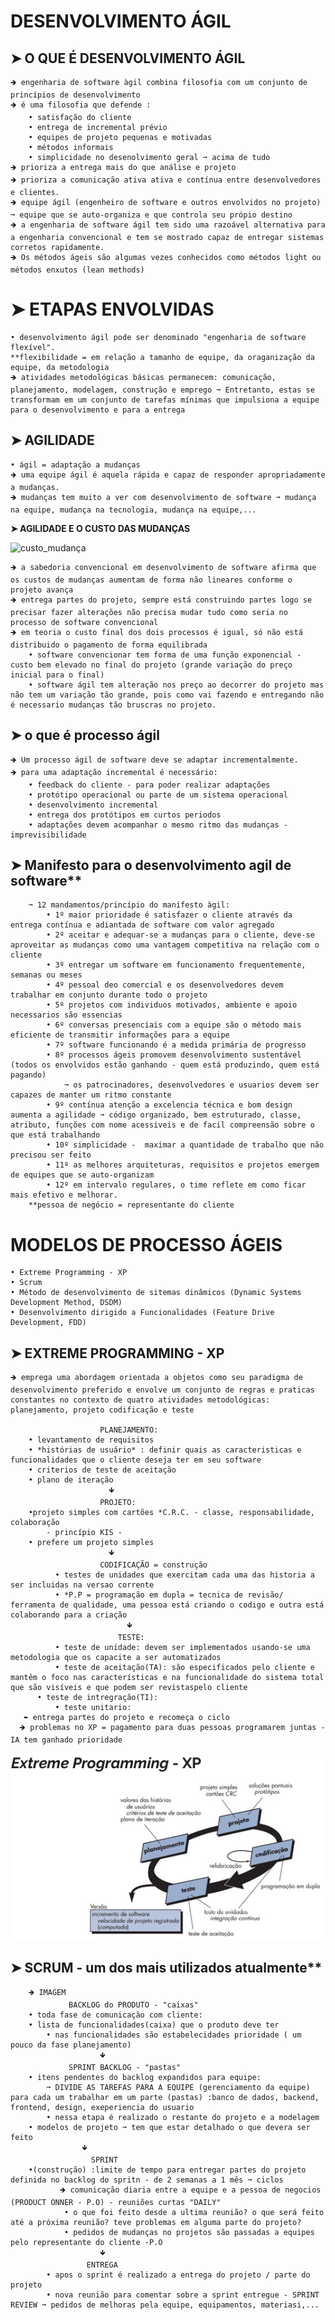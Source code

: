  # DESENVOLVIMENTO ÁGIL

## ➤ O QUE É DESENVOLVIMENTO ÁGIL

	🡺 engenharia de software àgil combina filosofia com um conjunto de princípios de desenvolvimento
	🡺 é uma filosofia que defende :
		• satisfação do cliente 
		• entrega de incremental prévio
		• equipes de projeto pequenas e motivadas
		• métodos informais
		• simplicidade no desenolvimento geral ➞ acima de tudo
	🡺 prioriza a entrega mais do que análise e projeto
	🡺 prioriza a comunicação ativa ativa e contínua entre desenvolvedores e clientes.
	🡺 equipe ágil (engenheiro de software e outros envolvidos no projeto) ➞ equipe que se auto-organiza e que controla seu própio destino
	🡺 a engenharia de software ágil tem sido uma razoável alternativa para a engenharia convencional e tem se mostrado capaz de entregar sistemas corretos rapidamente.   
	🡺 Os métodos ágeis são algumas vezes conhecidos como métodos light ou métodos enxutos (lean methods)

# ➤ ETAPAS ENVOLVIDAS

	• desenvolvimento ágil pode ser denominado "engenharia de software flexível".
	**flexibilidade = em relação a tamanho de equipe, da oraganização da equipe, da metodologia 
	🡺 atividades metodológicas básicas permanecem: comunicação, planejamento, modelagem, construção e emprego ➞ Entretanto, estas se transformam em um conjunto de tarefas mínimas que impulsiona a equipe para o desenvolvimento e para a entrega 

## ➤ AGILIDADE

	• ágil = adaptação a mudanças 
	🡺 uma equipe ágil é aquela rápida e capaz de responder apropriadamente a mudanças.
	🡺 mudanças tem muito a ver com desenvolvimento de software ➞ mudança na equipe, mudança na tecnologia, mudança na equipe,...

**➤ AGILIDADE E O CUSTO DAS MUDANÇAS**

![custo_mudança](https://github.com/vanessacezarn/3_Semestre/blob/00348c4d7ad940cd9fc0a90a4e6d8fe61a73deb1/Engenharia%20e%20Requisitos%20de%20Software/imagens/aula_04/custos%20de%20mudan%C3%A7a.png)
	
 	🡺 a sabedoria convencional em desenvolvimento de software afirma que os custos de mudanças aumentam de forma não lineares conforme o projeto avança
    🡺 entrega partes do projeto, sempre está construindo partes logo se precisar fazer alterações não precisa mudar tudo como seria no processo de software convencional   
    🡺 em teoria o custo final dos dois processos é igual, só não está distribuido o pagamento de forma equilibrada
		• software convencionar tem forma de uma função exponencial - custo bem elevado no final do projeto (grande variação do preço inicial para o final)
		• software ágil tem alteração nos preço ao decorrer do projeto mas não tem um variação tão grande, pois como vai fazendo e entregando não é necessario mudanças tão bruscras no projeto.



## ➤ o que é processo ágil

	🡺 Um processo ágil de software deve se adaptar incrementalmente.
	🡺 para uma adaptação incremental é necessário:
		• feedback do cliente - para poder realizar adaptações
		• protótipo operacional ou parte de um sistema operacional
		• desenvolvimento incremental
		• entrega dos protótipos em curtos periodos
		• adaptações devem acompanhar o mesmo ritmo das mudanças - imprevisibilidade


    
## ➤ Manifesto para o desenvolvimento agil de software**
 
    	➞ 12 mandamentos/princípio do manifesto àgil:
        	• 1º maior prioridade é satisfazer o cliente através da entrega contínua e adiantada de software com valor agregado
        	• 2º aceitar e adequar-se a mudanças para o cliente, deve-se aproveitar as mudanças como uma vantagem competitiva na relação com o cliente
        	• 3º entregar um software em funcionamento frequentemente, semanas ou meses
        	• 4º pessoal deo comercial e os desenvolvedores devem trabalhar em conjunto durante todo o projeto
       		• 5º projetos com individuos motivados, ambiente e apoio necessarios são essencias
        	• 6º conversas presenciais com a equipe são o método mais eficiente de transmitir informações para a equipe
        	• 7º software funcionando é a medida primária de progresso
        	• 8º processos ágeis promovem desenvolvimento sustentável (todos os envolvidos estão ganhando - quem está produzindo, quem está pagando) 			
	 			➞ os patrocinadores, desenvolvedores e usuarios devem ser capazes de manter um ritmo constante 
        	• 9º contínua atenção a excelencia técnica e bom design aumenta a agilidade ➞ código organizado, bem estruturado, classe, atributo, funções com nome acessiveis e de facil compreensão sobre o que está trabalhando
        	• 10º simplicidade -  maximar a quantidade de trabalho que não precisou ser feito
			• 11º as melhores arquiteturas, requisitos e projetos emergem de equipes que se auto-organizam
        	• 12º em intervalo regulares, o time reflete em como ficar mais efetivo e melhorar.
		**pessoa de negócio = representante do cliente

 

# MODELOS DE PROCESSO ÁGEIS 

	• Extreme Programming - XP
	• Scrum
	• Método de desenvolvimento de sitemas dinâmicos (Dynamic Systems Development Method, DSDM)
	• Desenvolvimento dirigido a Funcionalidades (Feature Drive Development, FDD)

## ➤ EXTREME PROGRAMMING - XP

    🡺 emprega uma abordagem orientada a objetos como seu paradigma de desenvolvimento preferido e envolve um conjunto de regras e praticas constantes no contexto de quatro atividades metodológicas: planejamento, projeto codificação e teste
	
       					PLANEJAMENTO:
		• levantamento de requisitos
        • *histórias de usuário* : definir quais as caracteristicas e funcionalidades que o cliente deseja ter em seu software
        • criterios de teste de aceitação
		• plano de iteração
					 	  🡻
       					PROJETO: 
		•projeto simples com cartões *C.R.C. - classe, responsabilidade, colaboração
			- princípio KIS - 
        • prefere um projeto simples
					  	  🡻
        				CODIFICAÇÃO = construção 
              • testes de unidades que exercitam cada uma das historia a ser incluidas na versao corrente
              • *P.P = programação em dupla = tecnica de revisão/ ferramenta de qualidade, uma pessoa está criando o codigo e outra está colaborando para a criação
	      				 	  🡻
        				 	TESTE: 
              • teste de unidade: devem ser implementados usando-se uma metodologia que os capacite a ser automatizados
              • teste de aceitação(TA): são especificados pelo cliente e mantêm o foco nas características e na funcionalidade do sistema total que são visíveis e que podem ser revistaspelo cliente
	      • teste de intregração(TI):
       	      • teste unitario:
       ➨ entrega partes do projeto e recomeça o ciclo 
      🡺 problemas no XP = pagamento para duas pessoas programarem juntas - IA tem ganhado prioridade

![xp](https://github.com/vanessacezarn/3_Semestre/blob/00348c4d7ad940cd9fc0a90a4e6d8fe61a73deb1/Engenharia%20e%20Requisitos%20de%20Software/imagens/aula_04/xp.png)

## ➤ SCRUM -  um dos mais utilizados atualmente**
	
    	🡺 IMAGEM 
				 BACKLOG do PRODUTO - "caixas"
 		• toda fase de comunicação com cliente: 
   		• lista de funcionalidades(caixa) que o produto deve ter
     		• nas funcionalidades são estabelecidades prioridade ( um pouco da fase planejamento) 
       					🡻
				 SPRINT BACKLOG - "pastas"
 		• itens pendentes do backlog expandidos para equipe: 
   			➞ DIVIDE AS TAREFAS PARA A EQUIPE (gerenciamento da equipe) para cada um trabalhar em um parte (pastas) :banco de dados, backend, frontend, design, exeperiencia do usuario 
      		• nessa etapa é realizado o restante do projeto e a modelagem 
		• modelos de projeto ➞ tem que estar detalhado o que devera ser feito
					🡻
				      SPRINT
 		•(construção) :limite de tempo para entregar partes do projeto definida no backlog do spritn - de 2 semanas a 1 mês ➞ ciclos
           	   🡺 comunicação diaria entre a equipe e a pessoa de negocios (PRODUCT ONNER - P.O) - reuniões curtas "DAILY" 
          		• o que foi feito desde a ultima reunião? o que será feito até a próxima reunião? teve problemas em alguma parte do projeto?
          		• pedidos de mudanças no projetos são passadas a equipes pelo representante do cliente -P.O 
	    				🡻
	 			     ENTREGA
    		• apos o sprint é realizado a entrega do projeto / parte do projeto 
       		• nova reunião para comentar sobre a sprint entregue - SPRINT REVIEW ➞ pedidos de melhoras pela equipe, equipamentos, materiasi,...

















